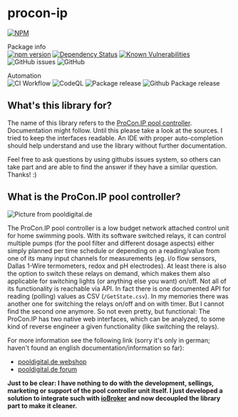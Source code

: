 # procon-ip
[![NPM](https://nodei.co/npm/procon-ip.png?downloads=true&downloadRank=true&stars=true)](https://nodei.co/npm/procon-ip/)
<!-- [![NPM](https://nodei.co/npm-dl/procon-ip.png)](https://nodei.co/npm/procon-ip/) -->

Package info  
[![npm version](https://badge.fury.io/js/procon-ip.svg)](https://badge.fury.io/js/procon-ip)
[![Dependency Status](https://img.shields.io/david/ylabonte/procon-ip.svg)](https://david-dm.org/ylabonte/procon-ip)
[![Known Vulnerabilities](https://snyk.io/test/github/ylabonte/procon-ip/badge.svg)](https://snyk.io/test/github/ylabonte/procon-ip)
![GitHub issues](https://img.shields.io/github/issues-raw/ylabonte/procon-ip)
![GitHub](https://img.shields.io/github/license/ylabonte/procon-ip)

Automation  
![CI Workflow](https://github.com/ylabonte/procon-ip/workflows/CI%20Workflow/badge.svg)
![CodeQL](https://github.com/ylabonte/procon-ip/workflows/CodeQL/badge.svg)
![Package release](https://github.com/ylabonte/procon-ip/workflows/Package%20Release/badge.svg)
![Github Package release](https://github.com/ylabonte/procon-ip/workflows/Github%20Package%20Release/badge.svg)


## What's this library for?
The name of this library refers to the [ProCon.IP pool controller](#what-is-procon-ip). 
Documentation might follow. Until this please take a look at the sources. I
tried to keep the interfaces readable. An IDE with proper auto-completion should
help understand and use the library without further documentation.

Feel free to ask questions by using githubs issues system, so others can take 
part and are able to find the answer if they have a similar question. Thanks! :)


<a name="what-is-procon-ip"></a>

## What is the ProCon.IP pool controller?
![Picture from pooldigital.de](https://www.pooldigital.de/shop/media/image/66/47/a5/ProConIP1_720x600.png)

The ProCon.IP pool controller is a low budget network attached control unit for
home swimming pools. With its software switched relays, it can control
multiple pumps (for the pool filter and different dosage aspects) either
simply planned per time schedule or depending on a reading/value from one of
its many input channels for measurements (eg. i/o flow sensors, Dallas 1-Wire
termometers, redox and pH electrodes). At least there is also the option to
switch these relays on demand, which makes them also applicable for switching
lights (or anything else you want) on/off.
Not all of its functionality is reachable via API. In fact there is one
documented API for reading (polling) values as CSV (`/GetState.csv`). In my
memories there was another one for switching the relays on/off and on with
timer. But I cannot find the second one anymore. So not even pretty, but
functional: The ProCon.IP has two native web interfaces, which can be
analyzed, to some kind of reverse engineer a given functionality (like
switching the relays).

For more information see the following link (sorry it's only in german;
haven't found an english documentation/information so far):
* [pooldigital.de webshop](https://www.pooldigital.de/shop/poolsteuerungen/procon.ip/35/procon.ip-webbasierte-poolsteuerung-/-dosieranlage)
* [pooldigital.de forum](http://forum.pooldigital.de/)

**Just to be clear: I have nothing to do with the development, sellings,
marketing or support of the pool controller unit itself. I just developed a 
solution to integrate such with [ioBroker](https://github.com/ylabonte/ioBroker.procon-ip)
and now decoupled the library part to make it cleaner.**
